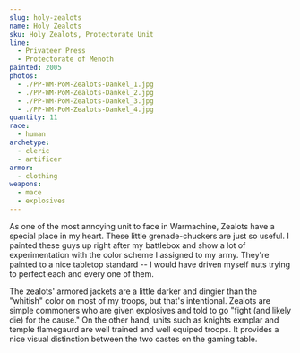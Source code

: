 ```yaml
---
slug: holy-zealots
name: Holy Zealots
sku: Holy Zealots, Protectorate Unit
line:
  - Privateer Press
  - Protectorate of Menoth
painted: 2005
photos:
  - ./PP-WM-PoM-Zealots-Dankel_1.jpg
  - ./PP-WM-PoM-Zealots-Dankel_2.jpg
  - ./PP-WM-PoM-Zealots-Dankel_3.jpg
  - ./PP-WM-PoM-Zealots-Dankel_4.jpg
quantity: 11
race:
  - human
archetype:
  - cleric
  - artificer
armor:
  - clothing
weapons:
  - mace
  - explosives
---
```


As one of the most annoying unit to face in Warmachine, Zealots have a special place in my heart. These little grenade-chuckers are just so useful. I painted these guys up right after my battlebox and show a lot of experimentation with the color scheme I assigned to my army. They're painted to a nice tabletop standard -- I would have driven myself nuts trying to perfect each and every one of them.

The zealots' armored jackets are a little darker and dingier than the "whitish" color on most of my troops, but that's intentional. Zealots are simple commoners who are given explosives and told to go "fight (and likely die) for the cause." On the other hand, units such as knights exmplar and temple flamegaurd are well trained and well equiped troops. It provides a nice visual distinction between the two castes on the gaming table.
